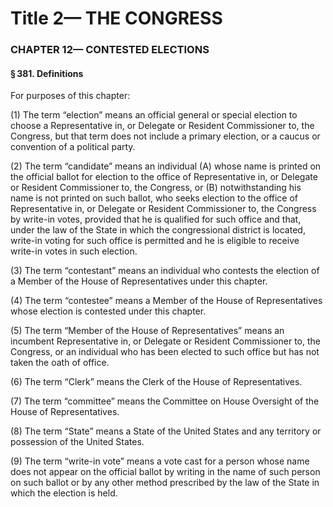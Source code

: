
# Title 2— THE CONGRESS
### CHAPTER 12— CONTESTED ELECTIONS
#### § 381. Definitions

For purposes of this chapter:

(1) The term “election” means an official general or special election to choose a Representative in, or Delegate or Resident Commissioner to, the Congress, but that term does not include a primary election, or a caucus or convention of a political party.

(2) The term “candidate” means an individual (A) whose name is printed on the official ballot for election to the office of Representative in, or Delegate or Resident Commissioner to, the Congress, or (B) notwithstanding his name is not printed on such ballot, who seeks election to the office of Representative in, or Delegate or Resident Commissioner to, the Congress by write-in votes, provided that he is qualified for such office and that, under the law of the State in which the congressional district is located, write-in voting for such office is permitted and he is eligible to receive write-in votes in such election.

(3) The term “contestant” means an individual who contests the election of a Member of the House of Representatives under this chapter.

(4) The term “contestee” means a Member of the House of Representatives whose election is contested under this chapter.

(5) The term “Member of the House of Representatives” means an incumbent Representative in, or Delegate or Resident Commissioner to, the Congress, or an individual who has been elected to such office but has not taken the oath of office.

(6) The term “Clerk” means the Clerk of the House of Representatives.

(7) The term “committee” means the Committee on House Oversight of the House of Representatives.

(8) The term “State” means a State of the United States and any territory or possession of the United States.

(9) The term “write-in vote” means a vote cast for a person whose name does not appear on the official ballot by writing in the name of such person on such ballot or by any other method prescribed by the law of the State in which the election is held.
